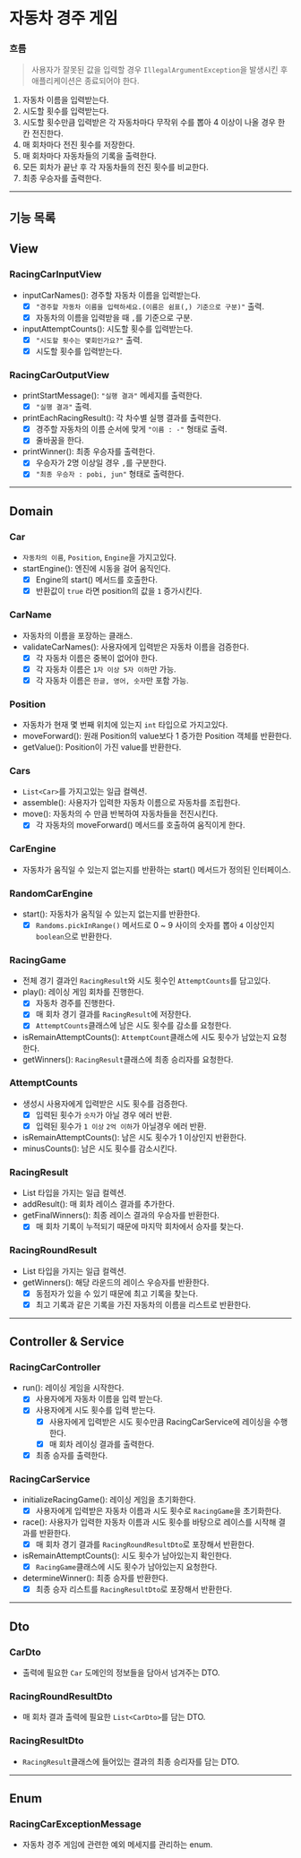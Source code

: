 # 자동차 경주 게임

### 흐름

> 사용자가 잘못된 값을 입력할 경우 `IllegalArgumentException`을 발생시킨 후 애플리케이션은 종료되어야 한다.

1. 자동차 이름을 입력받는다.
2. 시도할 횟수를 입력받는다.
3. 시도할 횟수만큼 입력받은 각 자동차마다 무작위 수를 뽑아 4 이상이 나올 경우 한 칸 전진한다.
4. 매 회차마다 전진 횟수를 저장한다.
5. 매 회차마다 자동차들의 기록을 출력한다.
6. 모든 회차가 끝난 후 각 자동차들의 전진 횟수를 비교한다.
7. 최종 우승자를 출력한다.

---

## 기능 목록

## View

### RacingCarInputView

- inputCarNames(): 경주할 자동차 이름을 입력받는다.
    - [x] `"경주할 자동차 이름을 입력하세요.(이름은 쉼표(,) 기준으로 구분)"` 출력.
    - [x] 자동차의 이름을 입력받을 때 `,`를 기준으로 구분.

- inputAttemptCounts(): 시도할 횟수를 입력받는다.
    - [x] `"시도할 횟수는 몇회인가요?"` 출력.
    - [x] 시도할 횟수를 입력받는다.

### RacingCarOutputView

- printStartMessage(): `"실행 결과"` 메세지를 출력한다.
    - [x] `"실행 결과"` 출력.

- printEachRacingResult(): 각 차수별 실행 결과를 출력한다.
    - [x] 경주할 자동차의 이름 순서에 맞게 `"이름 : -"` 형태로 출력.
    - [x] 줄바꿈을 한다.

- printWinner(): 최종 우승자를 출력한다.
    - [x] 우승자가 2명 이상일 경우 `,`를 구분한다.
    - [x] `"최종 우승자 : pobi, jun"` 형태로 출력한다.

---

## Domain

### Car

- `자동차의 이름`, `Position`, `Engine`을 가지고있다.
- startEngine(): 엔진에 시동을 걸어 움직인다.
    - [x] Engine의 start() 메서드를 호출한다.
    - [x] 반환값이 `true` 라면 position의 값을 `1` 증가시킨다.

### CarName

- 자동차의 이름을 포장하는 클래스.
- validateCarNames(): 사용자에게 입력받은 자동차 이름을 검증한다.
    - [x] 각 자동차 이름은 중복이 없어야 한다.
    - [x] 각 자동차 이름은 `1자 이상 5자 이하`만 가능.
    - [x] 각 자동차 이름은 `한글, 영어, 숫자`만 포함 가능.

### Position

- 자동차가 현재 몇 번째 위치에 있는지 `int` 타입으로 가지고있다.
- moveForward(): 원래 Position의 value보다 1 증가한 Position 객체를 반환한다.
- getValue(): Position이 가진 value를 반환한다.

### Cars

- `List<Car>`를 가지고있는 일급 컬렉션.
- assemble(): 사용자가 입력한 자동차 이름으로 자동차를 조립한다.
- move(): 자동차의 수 만큼 반복하여 자동차들을 전진시킨다.
    - [x] 각 자동차의 moveForward() 메서드를 호출하여 움직이게 한다.

### CarEngine

- 자동차가 움직일 수 있는지 없는지를 반환하는 start() 메서드가 정의된 인터페이스.

### RandomCarEngine

- start(): 자동차가 움직일 수 있는지 없는지를 반환한다.
    - [x] `Randoms.pickInRange()` 메서드로 0 ~ 9 사이의 숫자를 뽑아 `4` 이상인지 `boolean`으로 반환한다.

### RacingGame

- 전체 경기 결과인 `RacingResult`와 시도 횟수인 `AttemptCounts`를 담고있다.
- play(): 레이싱 게임 회차를 진행한다.
    - [x] 자동차 경주를 진행한다.
    - [x] 매 회차 경기 결과를 `RacingResult`에 저장한다.
    - [x] `AttemptCounts`클래스에 남은 시도 횟수를 감소를 요청한다.
- isRemainAttemptCounts(): `AttemptCount`클래스에 시도 횟수가 남았는지 요청한다.
- getWinners(): `RacingResult`클래스에 최종 승리자를 요청한다.

### AttemptCounts

- 생성시 사용자에게 입력받은 시도 횟수를 검증한다.
    - [x] 입력된 횟수가 `숫자`가 아닐 경우 에러 반환.
    - [x] 입력된 횟수가 `1 이상` `2억 이하`가 아닐경우 에러 반환.
- isRemainAttemptCounts(): 남은 시도 횟수가 1 이상인지 반환한다.
- minusCounts(): 남은 시도 횟수를 감소시킨다.

### RacingResult

- List<RacingRoundResult> 타입을 가지는 일급 컬렉션.
- addResult(): 매 회차 레이스 결과를 추가한다.
- getFinalWinners(): 최종 레이스 결과의 우승자를 반환한다.
    - [x] 매 회차 기록이 누적되기 때문에 마지막 회차에서 승자를 찾는다.

### RacingRoundResult

- List<Car> 타입을 가지는 일급 컬렉션.
- getWinners(): 해당 라운드의 레이스 우승자를 반환한다.
    - [x] 동점자가 있을 수 있기 때문에 최고 기록을 찾는다.
    - [x] 최고 기록과 같은 기록을 가진 자동차의 이름을 리스트로 반환한다.

---

## Controller & Service

### RacingCarController

- run(): 레이싱 게임을 시작한다.
    - [x] 사용자에게 자동차 이름을 입력 받는다.
    - [x] 사용자에게 시도 횟수를 입력 받는다.
        - [x] 사용자에게 입력받은 시도 횟수만큼 RacingCarService에 레이싱을 수행한다.
        - [x] 매 회차 레이싱 결과를 출력한다.
    - [x] 최종 승자를 출력한다.

### RacingCarService

- initializeRacingGame(): 레이싱 게임을 초기화한다.
    - [x] 사용자에게 입력받은 자동차 이름과 시도 횟수로 `RacingGame`을 초기화한다.
- race(): 사용자가 입력한 자동차 이름과 시도 횟수를 바탕으로 레이스를 시작해 결과를 반환한다.
    - [x] 매 회차 경기 결과를 `RacingRoundResultDto`로 포장해서 반환한다.
- isRemainAttemptCounts(): 시도 횟수가 남아있는지 확인한다.
    - [x] `RacingGame`클래스에 시도 횟수가 남아있는지 요청한다.
- determineWinner(): 최종 승자를 반환한다.
    - [x] 최종 승자 리스트를 `RacingResultDto`로 포장해서 반환한다.

---

## Dto

### CarDto

- 출력에 필요한 `Car` 도메인의 정보들을 담아서 넘겨주는 DTO.

### RacingRoundResultDto

- 매 회차 결과 출력에 필요한 `List<CarDto>`를 담는 DTO.

### RacingResultDto

- `RacingResult`클래스에 들어있는 결과의 최종 승리자를 담는 DTO.

---

## Enum

### RacingCarExceptionMessage

- 자동차 경주 게임에 관련한 예외 메세지를 관리하는 enum.

